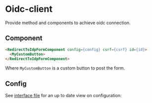 # Oidc-client

Provide method and components to achieve oidc connection.


## Component

```html
<RedirectToIdpFormComponent config={config} csrf={csrf} id={id}>
  <MyCustomButton>
</RedirectToIdpFormComponent>
```

Where `MyCustomButton` is a custom button to post the form.

## Config

See [interface file](./src/interfaces/oidc-client.config.ts) for an up to date view on configuration:
